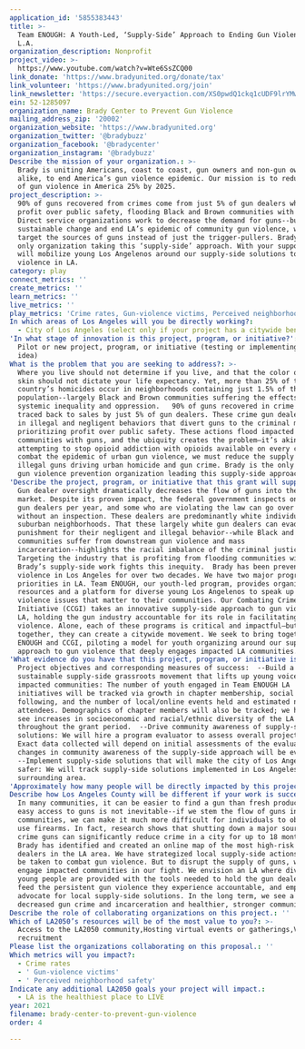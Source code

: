 ```yaml
---
application_id: '5855383443'
title: >-
  Team ENOUGH: A Youth-Led, ‘Supply-Side’ Approach to Ending Gun Violence in
  L.A.
organization_description: Nonprofit
project_video: >-
  https://www.youtube.com/watch?v=Wte6SsZCQ00
link_donate: 'https://www.bradyunited.org/donate/tax'
link_volunteer: 'https://www.bradyunited.org/join'
link_newsletter: 'https://secure.everyaction.com/XS0pwdQ1ckq1cUDF9lrYMw2'
ein: 52-1285097
organization_name: Brady Center to Prevent Gun Violence
mailing_address_zip: '20002'
organization_website: 'https://www.bradyunited.org'
organization_twitter: '@bradybuzz'
organization_facebook: '@bradycenter'
organization_instagram: '@bradybuzz'
Describe the mission of your organization.: >-
  Brady is uniting Americans, coast to coast, gun owners and non-gun owners
  alike, to end America’s gun violence epidemic. Our mission is to reduce rates
  of gun violence in America 25% by 2025. 
project_description: >-
  90% of guns recovered from crimes come from just 5% of gun dealers who put
  profit over public safety, flooding Black and Brown communities with guns.
  Direct service organizations work to decrease the demand for guns--but to make
  sustainable change and end LA’s epidemic of community gun violence, we must
  target the sources of guns instead of just the trigger-pullers. Brady is the
  only organization taking this ‘supply-side’ approach. With your support, we
  will mobilize young Los Angelenos around our supply-side solutions to gun
  violence in LA.
category: play
connect_metrics: ''
create_metrics: ''
learn_metrics: ''
live_metrics: ''
play_metrics: 'Crime rates, Gun-violence victims, Perceived neighborhood safety'
In which areas of Los Angeles will you be directly working?:
  - City of Los Angeles (select only if your project has a citywide benefit)
'In what stage of innovation is this project, program, or initiative?': >-
  Pilot or new project, program, or initiative (testing or implementing a new
  idea)
What is the problem that you are seeking to address?: >-
  Where you live should not determine if you live, and that the color of your
  skin should not dictate your life expectancy. Yet, more than 25% of the
  country’s homicides occur in neighborhoods containing just 1.5% of the
  population--largely Black and Brown communities suffering the effects of
  systemic inequality and oppression.   90% of guns recovered in crime are
  traced back to sales by just 5% of gun dealers. These crime gun dealers engage
  in illegal and negligent behaviors that divert guns to the criminal market,
  prioritizing profit over public safety. These actions flood impacted
  communities with guns, and the ubiquity creates the problem—it’s akin to
  attempting to stop opioid addiction with opioids available on every corner. To
  combat the epidemic of urban gun violence, we must reduce the supply of
  illegal guns driving urban homicide and gun crime. Brady is the only national
  gun violence prevention organization leading this supply-side approach.
'Describe the project, program, or initiative that this grant will support to address the problem identified.': >-
  Gun dealer oversight dramatically decreases the flow of guns into the criminal
  market. Despite its proven impact, the federal government inspects only 7% of
  gun dealers per year, and some who are violating the law can go over a decade
  without an inspection. These dealers are predominantly white individuals from
  suburban neighborhoods. That these largely white gun dealers can evade
  punishment for their negligent and illegal behavior--while Black and Brown
  communities suffer from downstream gun violence and mass
  incarceration--highlights the racial imbalance of the criminal justice system.
  Targeting the industry that is profiting from flooding communities with guns,
  Brady’s supply-side work fights this inequity.  Brady has been preventing gun
  violence in Los Angeles for over two decades. We have two major programmatic
  priorities in LA. Team ENOUGH, our youth-led program, provides organizing
  resources and a platform for diverse young Los Angelenos to speak up on gun
  violence issues that matter to their communities. Our Combating Crime Guns
  Initiative (CCGI) takes an innovative supply-side approach to gun violence in
  LA, holding the gun industry accountable for its role in facilitating gun
  violence. Alone, each of these programs is critical and impactful—but
  together, they can create a citywide movement. We seek to bring together Team
  ENOUGH and CCGI, piloting a model for youth organizing around our supply-side
  approach to gun violence that deeply engages impacted LA communities.
'What evidence do you have that this project, program, or initiative is or will be successful, and how will you define and measure success?': >-
  Project objectives and corresponding measures of success:  --Build a
  sustainable supply-side grassroots movement that lifts up young voices from
  impacted communities: The number of youth engaged in Team ENOUGH LA
  initiatives will be tracked via growth in chapter membership, social media
  following, and the number of local/online events held and estimated number of
  attendees. Demographics of chapter members will also be tracked; we hope to
  see increases in socioeconomic and racial/ethnic diversity of the LA chapter
  throughout the grant period.  --Drive community awareness of supply-side
  solutions: We will hire a program evaluator to assess overall project impact.
  Exact data collected will depend on initial assessments of the evaluator, but
  changes in community awareness of the supply-side approach will be evaluated. 
  --Implement supply-side solutions that will make the city of Los Angeles
  safer: We will track supply-side solutions implemented in Los Angeles and the
  surrounding area.  
'Approximately how many people will be directly impacted by this project, program, or initiative?': '1770'
Describe how Los Angeles County will be different if your work is successful.: >-
  In many communities, it can be easier to find a gun than fresh produce. But
  easy access to guns is not inevitable--if we stem the flow of guns into
  communities, we can make it much more difficult for individuals to obtain and
  use firearms. In fact, research shows that shutting down a major source of
  crime guns can significantly reduce crime in a city for up to 18 months.  
  Brady has identified and created an online map of the most high-risk gun
  dealers in the LA area. We have strategized local supply-side actions that can
  be taken to combat gun violence. But to disrupt the supply of guns, we must
  engage impacted communities in our fight. We envision an LA where diverse
  young people are provided with the tools needed to hold the gun dealers that
  feed the persistent gun violence they experience accountable, and empowered to
  advocate for local supply-side solutions. In the long term, we see a city with
  decreased gun crime and incarceration and healthier, stronger communities.
Describe the role of collaborating organizations on this project.: ''
Which of LA2050’s resources will be of the most value to you?: >-
  Access to the LA2050 community,Hosting virtual events or gatherings,Volunteer
  recruitment
Please list the organizations collaborating on this proposal.: ''
Which metrics will you impact?:
  - Crime rates
  - ' Gun-violence victims'
  - ' Perceived neighborhood safety'
Indicate any additional LA2050 goals your project will impact.:
  - LA is the healthiest place to LIVE
year: 2021
filename: brady-center-to-prevent-gun-violence
order: 4

---
```


